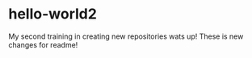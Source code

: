 # hello-world2
My second training in creating new repositories
wats up! These is new changes for readme!

